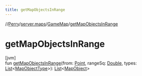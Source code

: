```yaml
---
title: getMapObjectsInRange
---
```

//[Perry](../../../index.html)/[server.maps](../index.html)/[GameMap](index.html)/[getMapObjectsInRange](get-map-objects-in-range.html)



# getMapObjectsInRange



[jvm]\
fun [getMapObjectsInRange](get-map-objects-in-range.html)(from: [Point](https://docs.oracle.com/javase/8/docs/api/java/awt/Point.html), rangeSq: [Double](https://kotlinlang.org/api/latest/jvm/stdlib/kotlin/-double/index.html), types: [List](https://kotlinlang.org/api/latest/jvm/stdlib/kotlin.collections/-list/index.html)<[MapObjectType](../-map-object-type/index.html)>): [List](https://kotlinlang.org/api/latest/jvm/stdlib/kotlin.collections/-list/index.html)<[MapObject](../-map-object/index.html)>




